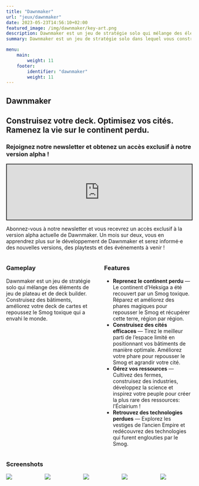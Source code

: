 ```yaml
---
title: "Dawnmaker"
url: "jeux/dawnmaker"
date: 2023-05-23T14:56:10+02:00
featured_image: /img/dawnmaker/key-art.png
description: Dawnmaker est un jeu de stratégie solo qui mélange des éléments de jeu de plateau et de deck builder. Construisez des bâtiments, améliorez votre deck de cartes et repoussez le Smog toxique qui a envahi le monde.
summary: Dawnmaker est un jeu de stratégie solo dans lequel vous construisez votre deck, optimisez vos cités et ramenez la vie sur le continent perdu.

menu:
    main:
        weight: 11
    footer:
        identifier: "dawnmaker"
        weight: 11
---
```


<section class="hero is-fullheight dawnmaker-banner">
    <div class="hero-body"></div>
    <div class="hero-foot">
        <h1 class="title dawnmaker-title">
            Dawn<wbr>maker
        </h1>
        <h2 class="subtitle has-text-light">
            Construisez votre deck. Optimisez vos cités. Ramenez la vie sur le continent perdu.
        </h2>
    </div>
</section>

<section class="section">
<div class="block container mb-6">
<h3 class="title is-3">Rejoignez notre newsletter et obtenez un accès exclusif à notre version alpha !</h3>

<iframe src="https://arpentor.substack.com/embed" width="100%" height="150" style="border:2px solid #333; background:white;" frameborder="0" scrolling="no"></iframe>

Abonnez-vous à notre newsletter et vous recevrez un accès exclusif à la version alpha actuelle de Dawnmaker. Un mois sur deux, vous en apprendrez plus sur le développement de Dawnmaker et serez informé⋅e des nouvelles versions, des playtests et des événements à venir !
</div>

<div class="container block mb-6">
    <div class="columns">
        <div class="column content">
            <h3 class="title is-3">Gameplay</h3>
            <p>Dawnmaker est un jeu de stratégie solo qui mélange des éléments de jeu de plateau et de deck builder. Construisez des bâtiments, améliorez votre deck de cartes et repoussez le Smog toxique qui a envahi le monde.</p>
        </div>
        <div class="column content">
            <h3 class="title is-3">Features</h3>
            <ul>
                <li><strong>Reprenez le continent perdu</strong> — Le continent d’Heksiga a été recouvert par un Smog toxique. Réparez et améliorez des phares magiques pour repousser le Smog et récupérer cette terre, région par région.</li>
                <li><strong>Construisez des cités efficaces</strong> — Tirez le meilleur parti de l’espace limité en positionnant vos bâtiments de manière optimale. Améliorez votre phare pour repousser le Smog et agrandir votre cité.</li>
                <li><strong>Gérez vos ressources</strong> — Cultivez des fermes, construisez des industries, développez la science et inspirez votre peuple pour créer la plus rare des ressources: l’Éclairium !</li>
                <li><strong>Retrouvez des technologies perdues</strong> — Explorez les vestiges de l’ancien Empire et redécouvrez des technologies qui furent englouties par le Smog.</li>
            </ul>
        </div>
    </div>
</div>

<div class="block container mb-6">
    <h3 class="title is-3">Screenshots</h3>
    <div class="columns is-multiline">
        <div class="column is-full">
            <a href="/img/dawnmaker/screenshot-fr-01.png" target="_blank">
                <img src="/img/dawnmaker/screenshot-fr-01.png">
            </a>
        </div>
        <div class="column is-half">
            <a href="/img/dawnmaker/screenshot-fr-02.png" target="_blank">
                <img src="/img/dawnmaker/screenshot-fr-02.png">
            </a>
        </div>
        <div class="column is-half">
            <a href="/img/dawnmaker/screenshot-fr-04.png" target="_blank">
                <img src="/img/dawnmaker/screenshot-fr-04.png">
            </a>
        </div>
        <div class="column is-half">
            <a href="/img/dawnmaker/screenshot-fr-03.png" target="_blank">
                <img src="/img/dawnmaker/screenshot-fr-03.png">
            </a>
        </div>
        <div class="column is-half">
            <a href="/img/dawnmaker/screenshot-fr-05.png" target="_blank">
                <img src="/img/dawnmaker/screenshot-fr-05.png">
            </a>
        </div>
    </div>
</div>
</section>

